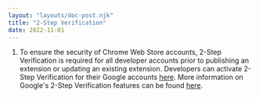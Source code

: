 ```yaml
---
layout: "layouts/doc-post.njk"
title: "2-Step Verification"
date: 2022-11-01
---
```


1. To ensure the security of Chrome Web Store accounts, 2-Step Verification is required for all developer accounts prior to publishing an extension or updating an existing extension. Developers can activate 2-Step Verification for their Google accounts [here][enroll]. More information on Google's 2-Step Verification features can be found [here][two-step].

[enroll]: https://myaccount.google.com/security/signinoptions/two-step-verification/enroll-welcome
[two-step]: https://www.google.com/landing/2step/
